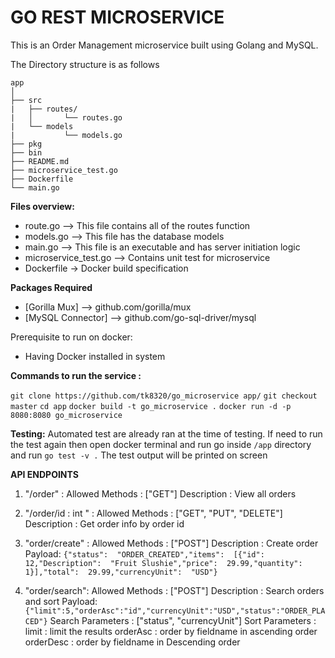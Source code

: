 # GO REST MICROSERVICE

This is an Order Management microservice built using Golang and MySQL.

The Directory structure is as follows

```
app
│
├── src
|	├── routes/
|	│   	└── routes.go
|	└── models
| 			└── models.go
├── pkg
├── bin
├── README.md
├── microservice_test.go
├── Dockerfile
└── main.go
```
**Files overview:**
- route.go    --> This file contains all of the routes function
- models.go --> This file has the database models 
- main.go  	 --> This file is an  executable and has server initiation logic
- microservice_test.go --> Contains unit test for microservice
-  Dockerfile -> Docker build specification
 
**Packages Required**

-  [Gorilla Mux] --> github.com/gorilla/mux
- [MySQL Connector] --> github.com/go-sql-driver/mysql

Prerequisite to run on docker:
- Having Docker installed in system

**Commands to run the service :**

`git clone https://github.com/tk8320/go_microservice app/`
`git checkout master`
`cd app`
`docker build -t go_microservice .`
`docker run -d -p 8080:8080 go_microservice`
   
  **Testing:**
  Automated test are already ran at the time of testing.
  If need to run the test again then open docker terminal and run go inside `/app` directory and run `go test -v .`
  The test output will be printed on screen

**API ENDPOINTS**
1.  "/order" : 
		Allowed Methods : ["GET"]
		Description : View all orders 

2. "/order/id : int " :
		Allowed Methods : ["GET", "PUT", "DELETE"]
		Description : Get order info by order id 
	
3. "order/create" :
		Allowed Methods : ["POST"]
		Description : Create order 
		Payload: `{"status":  "ORDER_CREATED","items":  [{"id":  12,"Description":  "Fruit Slushie","price":  29.99,"quantity":  1}],"total":  29.99,"currencyUnit":  "USD"}`

4. "order/search":
		Allowed Methods : ["POST"]
		Description : Search orders and sort
		Payload:
		`{"limit":5,"orderAsc":"id","currencyUnit":"USD","status":"ORDER_PLACED"}`
		Search Parameters : ["status", "currencyUnit"]
		Sort Parameters : 
		limit : limit the results
		orderAsc : order by fieldname in ascending order
		orderDesc : order by fieldname in Descending order